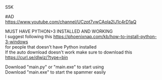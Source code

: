 S5K

#AD<br/>
https://www.youtube.com/channel/UCzpt7vwCAola2IJ1c4rD1aQ<br/>

MUST HAVE PYTHON>3 INSTALLED AND WORKING<br/>
I suggest following this https://phoenixnap.com/kb/how-to-install-python-3-windows<br/>
for people that doesn't have Python installed<br/>
If the auto download doesn't work make sure to download this https://curl.se/dlwiz/?type=bin<br/>

Download "main.py" or "main.exe" to start using<br/>
Download "main.exe" to start the spammer easily<br/>
